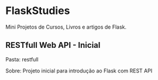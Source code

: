 # FlaskStudies

Mini Projetos de Cursos, Livros e artigos de Flask.


## RESTfull Web API - Inicial
Pasta: restfull

Sobre: Projeto inicial para introdução ao Flask com REST API